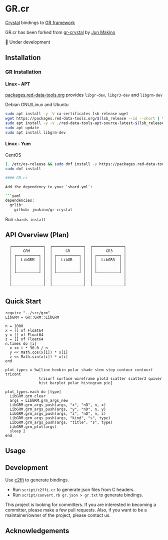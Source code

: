 # GR.cr

[Crystal](https://github.com/crystal-lang/crystal) bindings to [GR framework](https://github.com/sciapp/gr)

GR.cr has been forked from [gr-crystal](https://github.com/jmakino/gr-crystal) by [Jun Makino](https://github.com/jmakino)

:construction: Under development


## Installation

### GR Installation

#### Linux - APT

[packages.red-data-tools.org](https://github.com/red-data-tools/packages.red-data-tools.org) provides `libgr-dev`, `libgr3-dev` and `libgrm-dev`

Debian GNU/Linux and Ubuntu 

```sh
sudo apt install -y -V ca-certificates lsb-release wget
wget https://packages.red-data-tools.org/$(lsb_release --id --short | tr 'A-Z' 'a-z')/red-data-tools-apt-source-latest-$(lsb_release --codename --short).deb
sudo apt install -y -V ./red-data-tools-apt-source-latest-$(lsb_release --codename --short).deb
sudo apt update
sudo apt install libgrm-dev
```

#### Linux - Yum

CentOS

```sh
(. /etc/os-release && sudo dnf install -y https://packages.red-data-tools.org/centos/${VERSION_ID}/red-data-tools-release-latest.noarch.rpm)
sudo dnf install -

#### GR.cr

Add the dependency to your `shard.yml`:

```yaml
dependencies:
  grlib:
    github: jmakino/gr-crystal
```

Run `shards install`

## API Overview (Plan)

```
  ┌──────────────┐  ┌──────────────┐  ┌──────────────┐
  │     GRM      │  │      GR      │  │      GR3     │
  │ ┌──────────┐ │  │ ┌──────────┐ │  │ ┌──────────┐ │
  │ │  LibGRM  │ │  │ │  LibGR   │ │  │ │  LibGR3  │ │
  │ │          │ │  │ │          │ │  │ │          │ │
  │ │          │ │  │ │          │ │  │ │          │ │
  │ └──────────┘ │  │ └──────────┘ │  │ └──────────┘ │
  │              │  │              │  │              │
  │              │  │              │  │              │
  └──────────────┘  └──────────────┘  └──────────────┘
```

## Quick Start

```crystal
require "../src/grm"
LibGRM = GR::GRM::LibGRM

n = 1000
x = [] of Float64
y = [] of Float64
z = [] of Float64
n.times do |i|
  x << i * 30.0 / n
  y << Math.cos(x[i]) * x[i]
  z << Math.sin(x[i]) * x[i]
end

plot_types = %w[line hexbin polar shade stem step contour contourf tricont
               trisurf surface wireframe plot3 scatter scatter3 quiver
               hist barplot polar_histogram pie]

plot_types.each do |type|
  LibGRM.grm_clear
  args = LibGRM.grm_args_new
  LibGRM.grm_args_push(args, "x", "nD", n, x)
  LibGRM.grm_args_push(args, "y", "nD", n, y)
  LibGRM.grm_args_push(args, "z", "nD", n, z)
  LibGRM.grm_args_push(args, "kind", "s", type)
  LibGRM.grm_args_push(args, "title", "s", type)
  LibGRM.grm_plot(args)
  sleep 2
end
```

## Usage

## Development

Use [c2ffi](https://github.com/rpav/c2ffi) to generate bindings.

* Run `script/c2ffi.cr` to generate json files from C headers.
* Run `script/convert.rb gr.json > gr.txt` to generate bindings.

This project is looking for committers. 
If you are interested in becoming a committer, please make a few pull requests. 
Also, if you want to be a maintainer/owner of the project, please contact us.

## Acknowledgements

